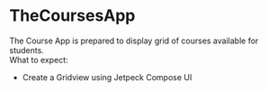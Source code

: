 # TheCoursesApp
The Course App is prepared to display grid of courses available for students.<br />
What to expect:
* Create a Gridview using Jetpeck Compose UI
